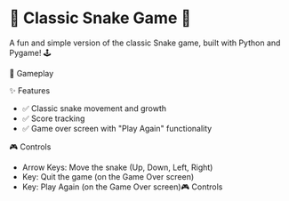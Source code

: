 <h1>🐍 Classic Snake Game 🐍</h1>

A fun and simple version of the classic Snake game, built with Python and Pygame! 🕹️

📸 Gameplay


✨ Features

  * ✅ Classic snake movement and growth 
  * ✅ Score tracking 
  * ✅ Game over screen with "Play Again" functionality

🎮 Controls

  * Arrow Keys: Move the snake (Up, Down, Left, Right)
  * Key: Quit the game (on the Game Over screen)
  * Key: Play Again (on the Game Over screen)🎮 Controls

   
